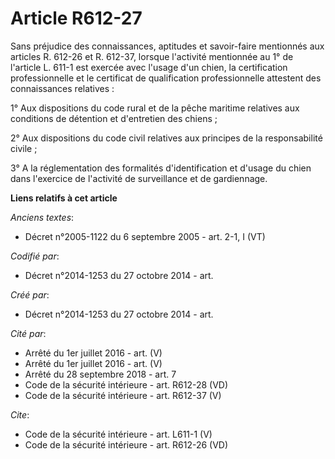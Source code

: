 # Article R612-27

Sans préjudice des connaissances, aptitudes et savoir-faire mentionnés aux articles R. 612-26 et R. 612-37, lorsque
l'activité mentionnée au 1° de l'article L. 611-1 est exercée avec l'usage d'un chien, la certification professionnelle et le
certificat de qualification professionnelle attestent des connaissances relatives : 

1° Aux dispositions du code rural et de la pêche maritime relatives aux conditions de détention et d'entretien des chiens ; 

2° Aux dispositions du code civil relatives aux principes de la responsabilité civile ; 

3° A la réglementation des formalités d'identification et d'usage du chien dans l'exercice de l'activité de surveillance et
de gardiennage.

**Liens relatifs à cet article**

_Anciens textes_:

  - Décret n°2005-1122 du 6 septembre 2005 - art. 2-1, I (VT)

_Codifié par_:

  - Décret n°2014-1253 du 27 octobre 2014 - art.

_Créé par_:

  - Décret n°2014-1253 du 27 octobre 2014 - art.

_Cité par_:

  - Arrêté du 1er juillet 2016 - art.   (V)
  - Arrêté du 1er juillet 2016 - art. (V)
  - Arrêté du 28 septembre 2018 - art. 7
  - Code de la sécurité intérieure - art. R612-28 (VD)
  - Code de la sécurité intérieure - art. R612-37 (V)

_Cite_:

  - Code de la sécurité intérieure - art. L611-1 (V)
  - Code de la sécurité intérieure - art. R612-26 (VD)
